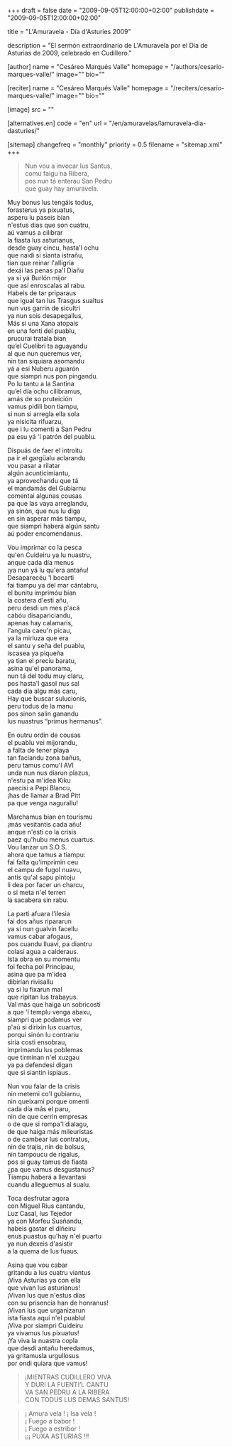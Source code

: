+++
draft = false
date = "2009-09-05T12:00:00+02:00"
publishdate = "2009-09-05T12:00:00+02:00"

title = "L'Amuravela - Día d'Asturies 2009"

description = "El sermón extraordinario de L'Amuravela por el Día de Asturias de 2009, celebrado en Cudillero."

[author]
    name = "Cesáreo Marqués Valle"
    homepage = "/authors/cesario-marques-valle/"
    image=""
    bio=""

[reciter]
    name = "Cesáreo Marqués Valle"
    homepage = "/reciters/cesario-marques-valle/"
    image=""
    bio=""

[image]
    src = ""

[alternatives.en]
    code = "en"
    url = "/en/amuravelas/lamuravela-dia-dasturies/"

[sitemap]
  changefreq = "monthly"
  priority = 0.5
  filename = "sitemap.xml"
+++

> Nun vou a invocar lus Santus,\
comu faigu na Ribera,\
pos nun tá enterau San Pedru\
que guay hay amuravela.

Muy bonus lus tengáis todus,\
forasterus ya pixuatus,\
asperu lu paseis bian\
n'estus días que son cuatru,\
aú vamus a cilibrar\
la fiasta lus asturianus,\
desde guay cincu, hasta'l ochu\
que naidi si sianta istrañu,\
tian que reinar l'alligría\
dexái las penas pa'l Diañu\
ya si yá Burlón mijor\
que así enroscalas al rabu.\
Habeis de tar priparaus\
que igual tan lus Trasgus sualtus\
nun vus garrin de sicultri\
ya nun sois desapegallus,\
Más si una Xana atopais\
en una fonti del puablu,\
prucurai tratala bian\
qu’el Cuelibri ta aguayandu\
al que nun queremus ver,\
nin tan siquiara asomandu\
yá a esi Nuberu aguarón\
que siampri nus pon pingandu.\
Po lu tantu a la Santina\
qu’el día ochu cilibramus,\
amás de so pruteición\
vamus pidili bon tiampu,\
si nun si arregla ella sola\
ya nisicita rifuarzu,\
que i lu comenti a San Pedru\
pa esu yá 'l patrón del puablu.

Dispuás de faer el introitu\
pa ir el gargüalu aclarandu\
vou pasar a rilatar\
algún acunticimiantu,\
ya aprovechandu que tá\
el mandamás del Gubiarnu\
comentai algunas cousas\
pa que las vaya arreglandu,\
ya sinón, que nus lu diga\
en sin asperar más tiampu,\
que siampri haberá algún santu\
aú poder encomendanus.

Vou imprimar co la pesca\
qu'en Cuideiru ya lu nuastru,\
anque cada día menus\
¡ya nun yá lu qu'era antañu!\
Desaparecéu 'l bocarti\
fai tiampu ya del mar cántabru,\
el bunitu imprimóu bian\
la costera d'esti añu,\
peru desdi un mes p'acá\
cabóu disapariciandu,\
apenas hay calamaris,\
l'angula caeu'n picau,\
ya la mirluza que era\
el santu y seña del puablu,\
iscasea ya piqueña\
ya tian el preciu baratu,\
asina qu'el panorama,\
nun tá del todu muy claru,\
pos hasta'l gasol nus sal\
cada día algu más caru,\
Hay que buscar sulucionis,\
peru todus de la manu\
pos sinon salin ganandu\
lus nuastrus “primus hermanus”.

En outru ordin de cousas\
el puablu vei mijorandu,\
a falta de tener playa\
tan faciandu zona bañus,\
peru tamus comu'l AVI\
unda nun nus diarun plazus,\
n'estu pa m'idea Kiku\
paecisi a Pepi Blancu,\
¡has de llamar a Brad Pitt\
pa que venga nagurallu!

Marchamus bian en tourismu\
¡más vesitantis cada añu!\
anque n'esti co la crisis\
paez qu'hubu menus cuartus.\
Vou lanzar un S.O.S.\
ahora que tamus a tiampu:\
fai falta qu'imprimin ceu\
el campu de fugol nuavu,\
antis qu'al sapu pintoju\
li dea por facer un charcu,\
o si meta n'el terren\
la sacabera sin rabu.

La parti afuara l'ilesia\
fai dos añus ripararun\
ya si nun gualvin facellu\
vamus cabar afogaus,\
pos cuandu lluavi, pa diantru\
colasi agua a calderaus.\
Ista obra en su momentu\
foi fecha pol Principau,\
asina que pa m'idea\
dibirían rivisallu\
ya si lu fixarun mal\
que ripitan lus trabayus.\
Val más que haiga un sobricosti\
a que 'l templu venga abaxu,\
siampri que podamus ver\
p'aú si dirixin lus cuartus,\
porqui sinón lu contrariu\
siría costi ensobrau,\
imprimandu lus poblemas\
que tirminan n'el xuzgau\
ya pa defendesi digan\
que si siantin ispiaus.

Nun vou falar de la crisis\
nin metemi co'l gubiarnu,\
nin queixami porque omenti\
cada día más el paru,\
nin de que cerrin empresas\
o de que si rompa'l dialagu,\
de que haiga más mileuristas\
o de cambear lus contratus,\
nin de trajis, nin de bolsus,\
nin tampoucu de rigalus,\
pos si guay tamus de fiasta\
¿pa que vamus desgustanus?\
Tiampu haberá a llevantasi\
cuandu alleguemus al sualu.

Toca desfrutar agora\
con Miguel Rius cantandu,\
Luz Casal, lus Tejedor\
ya con Morfeu Suañandu,\
habeis gastar el diñeiru\
enus puastus qu'hay n'el puartu\
ya nun dexeis d'asistir\
a la quema de lus fuaus.

Asina que vou cabar\
gritandu a lus cuatru viantus\
¡Viva Asturias ya con ella\
que vivan lus asturianus!\
¡Vivan lus que n'estus días\
con su prisencia han de honranus!\
¡Vivan lus que urganizarun\
ista fiasta aquí n'el puablu!\
¡Viva por siampri Cuideiru\
ya vivamus lus pixuatus!\
¡Ya viva la nuastra copla\
que desdi antañu heredamus,\
ya gritamusla urgullosus\
por ondi quiara que vamus!

> ¡MIENTRAS CUDILLERO VIVA\
Y DURI LA FUENTI’L CANTU\
VA SAN PEDRU A LA RIBERA\
CON TODUS LUS DEMAS SANTUS!

> ¡ Amura vela ! ¡ Isa vela !\
¡ Fuego a babor !\
¡ Fuego a estribor !\
¡¡¡ PUXA ASTURIAS !!!